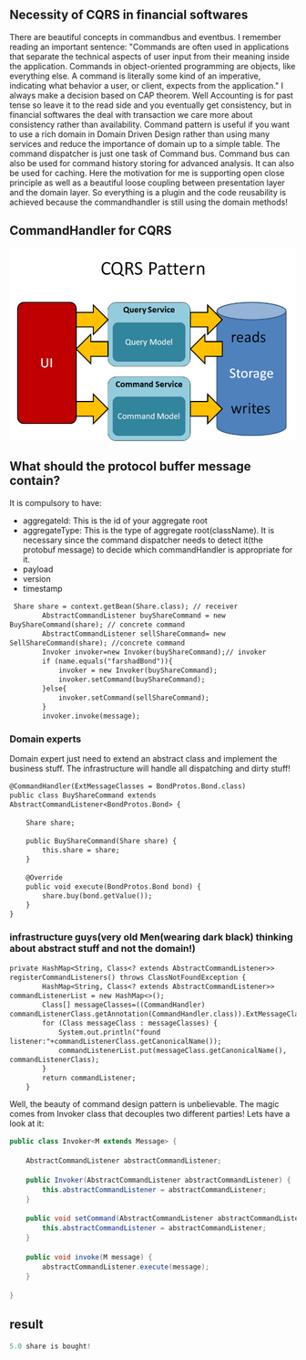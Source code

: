 ## Necessity of CQRS in financial softwares
There are beautiful concepts in commandbus and eventbus. I remember reading an important sentence: 
"Commands are often used in applications that separate the technical aspects of user input from their 
meaning inside the application. Commands in object-oriented programming are objects, like everything else. 
A command is literally some kind of an imperative, indicating what behavior a user, or client, 
expects from the application."
I always make a decision based on CAP theorem. Well Accounting is for past tense
so leave it to the read side and you eventually get consistency, but in financial 
softwares the deal with transaction we care more about consistency rather
than availability. 
Command pattern is useful if you want to use a rich domain in Domain Driven Design rather than
using many services and reduce the importance of domain up to a simple table.
The command dispatcher is just one task of Command bus. Command bus can also 
be used for command history storing for advanced analysis. It can also be
used for caching. Here the motivation for me is supporting open close principle as well
as a beautiful loose coupling between presentation layer and the domain layer.
So everything is a plugin and the code reusability is achieved because the commandhandler
is still using the domain methods! 

## CommandHandler for CQRS
![](src/cqsr_pattern.png)

## What should the protocol buffer message contain?
It is compulsory to have:
* aggregateId:
This is the id of your aggregate root
* aggregateType:
This is the type of aggregate root(className). It is necessary
since the command dispatcher needs to detect it(the protobuf message) to decide which commandHandler
is appropriate for it.
* payload
* version
* timestamp
```java_holder_method_tree
 Share share = context.getBean(Share.class); // receiver
        AbstractCommandListener buyShareCommand = new BuyShareCommand(share); // concrete command
        AbstractCommandListener sellShareCommand= new SellShareCommand(share); //concrete command
        Invoker invoker=new Invoker(buyShareCommand);// invoker
        if (name.equals("farshadBond")){
            invoker = new Invoker(buyShareCommand);
            invoker.setCommand(buyShareCommand);
        }else{
            invoker.setCommand(sellShareCommand);
        }
        invoker.invoke(message);
``` 
### Domain experts
Domain expert just need to extend an abstract class and implement the business stuff. The infrastructure
will handle all dispatching and dirty stuff!
```jave 
@CommandHandler(ExtMessageClasses = BondProtos.Bond.class)
public class BuyShareCommand extends AbstractCommandListener<BondProtos.Bond> {

    Share share;

    public BuyShareCommand(Share share) {
        this.share = share;
    }

    @Override
    public void execute(BondProtos.Bond bond) {
        share.buy(bond.getValue());
    }
}
```

### infrastructure guys(very old Men(wearing dark black) thinking about abstract stuff and not the domain!)
```java_holder_method_tree
private HashMap<String, Class<? extends AbstractCommandListener>> registerCommandListeners() throws ClassNotFoundException {
        HashMap<String, Class<? extends AbstractCommandListener>> commandListenerList = new HashMap<>();
        Class[] messageClasses=((CommandHandler) commandListenerClass.getAnnotation(CommandHandler.class)).ExtMessageClasses();
        for (Class messageClass : messageClasses) {
            System.out.println("found listener:"+commandListenerClass.getCanonicalName());
            commandListenerList.put(messageClass.getCanonicalName(), commandListenerClass);
        }
        return commandListener;
    }
```
Well, the beauty of command design pattern is unbelievable. The magic comes from 
Invoker class that decouples two different parties! Lets have a look at it:
```java 
public class Invoker<M extends Message> {

    AbstractCommandListener abstractCommandListener;

    public Invoker(AbstractCommandListener abstractCommandListener) {
        this.abstractCommandListener = abstractCommandListener;
    }

    public void setCommand(AbstractCommandListener abstractCommandListener) {
        this.abstractCommandListener = abstractCommandListener;
    }

    public void invoke(M message) {
        abstractCommandListener.execute(message);
    }

}
```

## result
```java 
5.0 share is bought!
```